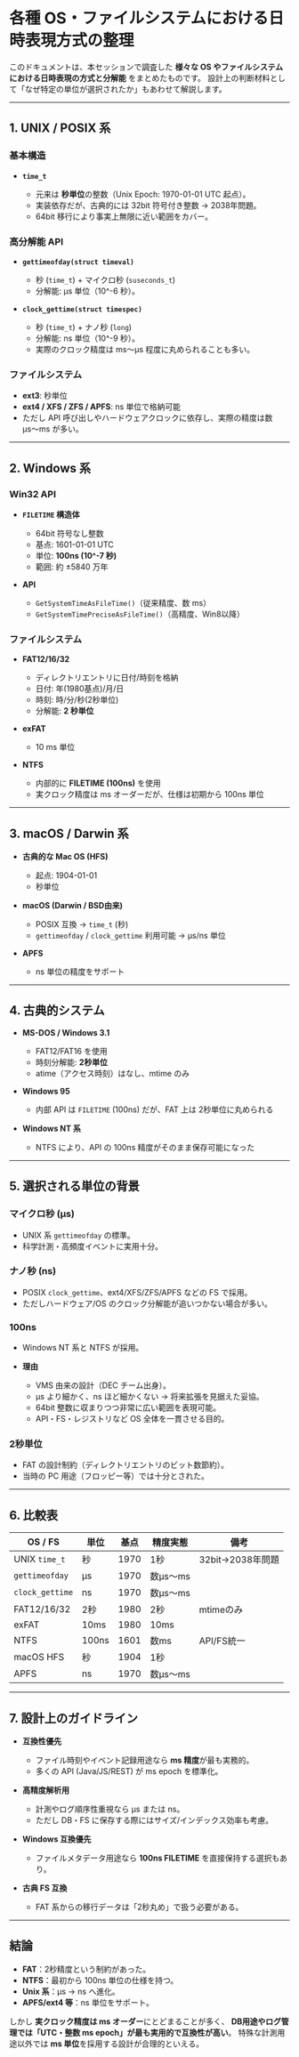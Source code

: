 # 各種 OS・ファイルシステムにおける日時表現方式の整理

このドキュメントは、本セッションで調査した **様々な OS やファイルシステムにおける日時表現の方式と分解能** をまとめたものです。
設計上の判断材料として「なぜ特定の単位が選択されたか」もあわせて解説します。

---

## 1. UNIX / POSIX 系

### 基本構造

* **`time_t`**

  * 元来は **秒単位**の整数（Unix Epoch: 1970-01-01 UTC 起点）。
  * 実装依存だが、古典的には 32bit 符号付き整数 → 2038年問題。
  * 64bit 移行により事実上無限に近い範囲をカバー。

### 高分解能 API

* **`gettimeofday(struct timeval)`**

  * 秒 (`time_t`) + マイクロ秒 (`suseconds_t`)
  * 分解能: µs 単位（10^-6 秒）。

* **`clock_gettime(struct timespec)`**

  * 秒 (`time_t`) + ナノ秒 (`long`)
  * 分解能: ns 単位（10^-9 秒）。
  * 実際のクロック精度は ms〜µs 程度に丸められることも多い。

### ファイルシステム

* **ext3**: 秒単位
* **ext4 / XFS / ZFS / APFS**: ns 単位で格納可能
* ただし API 呼び出しやハードウェアクロックに依存し、実際の精度は数 µs〜ms が多い。

---

## 2. Windows 系

### Win32 API

* **`FILETIME` 構造体**

  * 64bit 符号なし整数
  * 基点: 1601-01-01 UTC
  * 単位: **100ns (10^-7 秒)**
  * 範囲: 約 ±5840 万年

* **API**

  * `GetSystemTimeAsFileTime()`（従来精度、数 ms）
  * `GetSystemTimePreciseAsFileTime()`（高精度、Win8以降）

### ファイルシステム

* **FAT12/16/32**

  * ディレクトリエントリに日付/時刻を格納
  * 日付: 年(1980基点)/月/日
  * 時刻: 時/分/秒(2秒単位)
  * 分解能: **2 秒単位**
* **exFAT**

  * 10 ms 単位
* **NTFS**

  * 内部的に **FILETIME (100ns)** を使用
  * 実クロック精度は ms オーダーだが、仕様は初期から 100ns 単位

---

## 3. macOS / Darwin 系

* **古典的な Mac OS (HFS)**

  * 起点: 1904-01-01
  * 秒単位

* **macOS (Darwin / BSD由来)**

  * POSIX 互換 → `time_t` (秒)
  * `gettimeofday` / `clock_gettime` 利用可能 → µs/ns 単位

* **APFS**

  * ns 単位の精度をサポート

---

## 4. 古典的システム

* **MS-DOS / Windows 3.1**

  * FAT12/FAT16 を使用
  * 時刻分解能: **2秒単位**
  * atime（アクセス時刻）はなし、mtime のみ
* **Windows 95**

  * 内部 API は `FILETIME` (100ns) だが、FAT 上は 2秒単位に丸められる
* **Windows NT 系**

  * NTFS により、API の 100ns 精度がそのまま保存可能になった

---

## 5. 選択される単位の背景

### マイクロ秒 (µs)

* UNIX 系 `gettimeofday` の標準。
* 科学計測・高頻度イベントに実用十分。

### ナノ秒 (ns)

* POSIX `clock_gettime`、ext4/XFS/ZFS/APFS などの FS で採用。
* ただしハードウェア/OS のクロック分解能が追いつかない場合が多い。

### 100ns

* Windows NT 系と NTFS が採用。
* **理由**

  * VMS 由来の設計（DEC チーム出身）。
  * µs より細かく、ns ほど細かくない → 将来拡張を見据えた妥協。
  * 64bit 整数に収まりつつ非常に広い範囲を表現可能。
  * API・FS・レジストリなど OS 全体を一貫させる目的。

### 2秒単位

* FAT の設計制約（ディレクトリエントリのビット数節約）。
* 当時の PC 用途（フロッピー等）では十分とされた。

---

## 6. 比較表

| OS / FS         | 単位    | 基点   | 精度実態   | 備考            |
| --------------- | ----- | ---- | ------ | ------------- |
| UNIX `time_t`   | 秒     | 1970 | 1秒     | 32bit→2038年問題 |
| `gettimeofday`  | µs    | 1970 | 数µs〜ms |               |
| `clock_gettime` | ns    | 1970 | 数µs〜ms |               |
| FAT12/16/32     | 2秒    | 1980 | 2秒     | mtimeのみ       |
| exFAT           | 10ms  | 1980 | 10ms   |               |
| NTFS            | 100ns | 1601 | 数ms    | API/FS統一      |
| macOS HFS       | 秒     | 1904 | 1秒     |               |
| APFS            | ns    | 1970 | 数µs〜ms |               |

---

## 7. 設計上のガイドライン

* **互換性優先**

  * ファイル時刻やイベント記録用途なら **ms 精度**が最も実務的。
  * 多くの API (Java/JS/REST) が ms epoch を標準化。

* **高精度解析用**

  * 計測やログ順序性重視なら µs または ns。
  * ただし DB・FS に保存する際にはサイズ/インデックス効率も考慮。

* **Windows 互換優先**

  * ファイルメタデータ用途なら **100ns FILETIME** を直接保持する選択もあり。

* **古典 FS 互換**

  * FAT 系からの移行データは「2秒丸め」で扱う必要がある。

---

## 結論

* **FAT**：2秒精度という制約があった。
* **NTFS**：最初から 100ns 単位の仕様を持つ。
* **Unix 系**：µs → ns へ進化。
* **APFS/ext4 等**：ns 単位をサポート。

しかし **実クロック精度は ms オーダー**にとどまることが多く、
**DB用途やログ管理では「UTC・整数 ms epoch」が最も実用的で互換性が高い**。
特殊な計測用途以外では **ms 単位**を採用する設計が合理的といえる。
